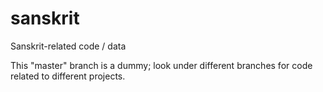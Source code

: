sanskrit
========

Sanskrit-related code / data

This "master" branch is a dummy; look under different branches for
code related to different projects.
